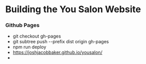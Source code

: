 # Building the You Salon Website

### Github Pages

- git checkout gh-pages
- git subtree push --prefix dist origin gh-pages
- npm run deploy
- https://joshjacobbaker.github.io/yousalon/
-
